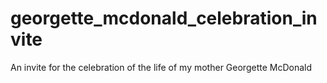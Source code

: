 # georgette_mcdonald_celebration_invite
An invite for the celebration of the life of my mother Georgette McDonald
